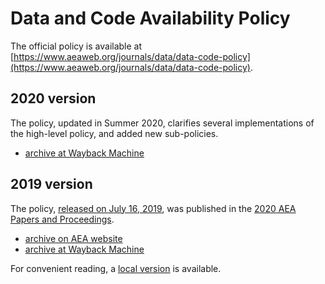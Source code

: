 # Data and Code Availability Policy 


The official policy is available at [https://www.aeaweb.org/journals/data/data-code-policy](https://www.aeaweb.org/journals/data/data-code-policy).

## 2020 version

The policy, updated in Summer 2020, clarifies several implementations of the high-level policy, and added new sub-policies.

- [archive at Wayback Machine](https://web.archive.org/web/20201101022911/https://www.aeaweb.org/journals/data/data-code-policy)

## 2019 version

The policy, [released on July 16, 2019](https://www.aeaweb.org/news/member-announcements-july-16-2019), was  published in the [2020 AEA Papers and Proceedings](https://doi.org/10.1257/pandp.110.776). 

- [archive on AEA website](https://www.aeaweb.org/journals/data/archive/2019.07)
- [archive at Wayback Machine](https://web.archive.org/web/20191210024228/https://www.aeaweb.org/journals/policies/data-code/)


For convenient reading, a [local version](dcap2019.md) is available.
